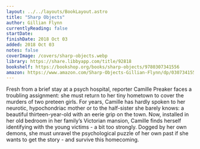 ```yaml
---
layout: ../../layouts/BookLayout.astro
title: "Sharp Objects"
author: Gillian Flynn
currentlyReading: false
startDate: 
finishDate: 2018 Oct 03
added: 2018 Oct 03
notes: false
coverImage: /covers/sharp-objects.webp
library: https://share.libbyapp.com/title/92818
bookshelf: https://bookshop.org/books/sharp-objects/9780307341556
amazon: https://www.amazon.com/Sharp-Objects-Gillian-Flynn/dp/0307341550
---
```


Fresh from a brief stay at a psych hospital, reporter Camille Preaker faces a troubling assignment: she must return to her tiny hometown to cover the murders of two preteen girls. For years, Camille has hardly spoken to her neurotic, hypochondriac mother or to the half-sister she barely knows: a beautiful thirteen-year-old with an eerie grip on the town. Now, installed in her old bedroom in her family’s Victorian mansion, Camille finds herself identifying with the young victims - a bit too strongly. Dogged by her own demons, she must unravel the psychological puzzle of her own past if she wants to get the story - and survive this homecoming.

<!-- ### Notes & Highlights -->
